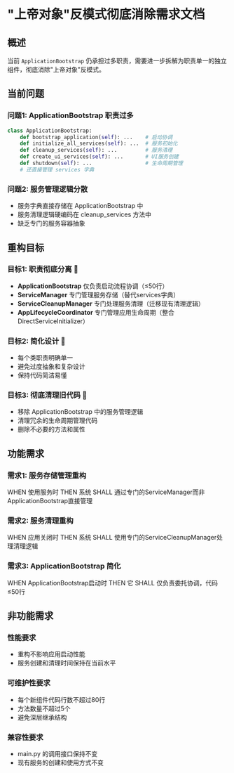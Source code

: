 # "上帝对象"反模式彻底消除需求文档

## 概述

当前 `ApplicationBootstrap` 仍承担过多职责，需要进一步拆解为职责单一的独立组件，彻底消除"上帝对象"反模式。

## 当前问题

### 问题1: ApplicationBootstrap 职责过多
```python
class ApplicationBootstrap:
    def bootstrap_application(self): ...    # 启动协调
    def initialize_all_services(self): ...  # 服务初始化
    def cleanup_services(self): ...         # 服务清理
    def create_ui_services(self): ...       # UI服务创建
    def shutdown(self): ...                 # 生命周期管理
    # 还直接管理 services 字典
```

### 问题2: 服务管理逻辑分散
- 服务字典直接存储在 ApplicationBootstrap 中
- 服务清理逻辑硬编码在 cleanup_services 方法中
- 缺乏专门的服务容器抽象

## 重构目标

### 目标1: 职责彻底分离 🎯
- **ApplicationBootstrap** 仅负责启动流程协调（≤50行）
- **ServiceManager** 专门管理服务存储（替代services字典）
- **ServiceCleanupManager** 专门处理服务清理（迁移现有清理逻辑）
- **AppLifecycleCoordinator** 专门管理应用生命周期（整合DirectServiceInitializer）

### 目标2: 简化设计 🎯
- 每个类职责明确单一
- 避免过度抽象和复杂设计
- 保持代码简洁易懂

### 目标3: 彻底清理旧代码 🎯
- 移除 ApplicationBootstrap 中的服务管理逻辑
- 清理冗余的生命周期管理代码
- 删除不必要的方法和属性

## 功能需求

### 需求1: 服务存储管理重构
WHEN 使用服务时 THEN 系统 SHALL 通过专门的ServiceManager而非ApplicationBootstrap直接管理

### 需求2: 服务清理重构  
WHEN 应用关闭时 THEN 系统 SHALL 使用专门的ServiceCleanupManager处理清理逻辑

### 需求3: ApplicationBootstrap 简化
WHEN ApplicationBootstrap启动时 THEN 它 SHALL 仅负责委托协调，代码≤50行

## 非功能需求

### 性能要求
- 重构不影响应用启动性能
- 服务创建和清理时间保持在当前水平

### 可维护性要求
- 每个新组件代码行数不超过80行
- 方法数量不超过5个
- 避免深层继承结构

### 兼容性要求
- main.py 的调用接口保持不变
- 现有服务的创建和使用方式不变